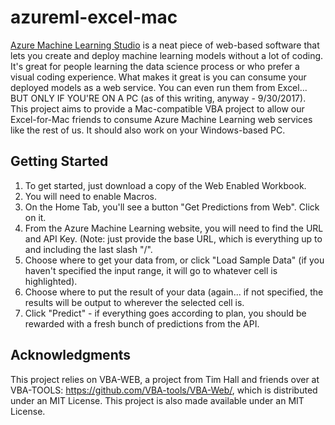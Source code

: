 # azureml-excel-mac
[Azure Machine Learning Studio](https://studio.azureml.net/) is a neat piece of web-based software that lets you create and deploy machine learning models without a lot of coding. It's great for people learning the data science process or who prefer a visual coding experience. What makes it great is you can consume your deployed models as a web service. You can even run them from Excel... BUT ONLY IF YOU'RE ON A PC (as of this writing, anyway - 9/30/2017). This project aims to provide a Mac-compatible VBA project to allow our Excel-for-Mac friends to consume Azure Machine Learning web services like the rest of us. It should also work on your Windows-based PC. 

## Getting Started
1. To get started, just download a copy of the Web Enabled Workbook. 
2. You will need to enable Macros. 
3. On the Home Tab, you'll see a button "Get Predictions from Web". Click on it.
4. From the Azure Machine Learning website, you will need to find the URL and API Key. (Note: just provide the base URL, which is everything up to and including the last slash "/". 
5. Choose where to get your data from, or click "Load Sample Data" (if you haven't specified the input range, it will go to whatever cell is highlighted).
6. Choose where to put the result of your data (again... if not specified, the results will be output to wherever the selected cell is.
7. Click "Predict" - if everything goes according to plan, you should be rewarded with a fresh bunch of predictions from the API. 

## Acknowledgments
This project relies on VBA-WEB, a project from Tim Hall and friends over at VBA-TOOLS: https://github.com/VBA-tools/VBA-Web/, which is distributed under an MIT License. This project is also made available under an MIT License. 


